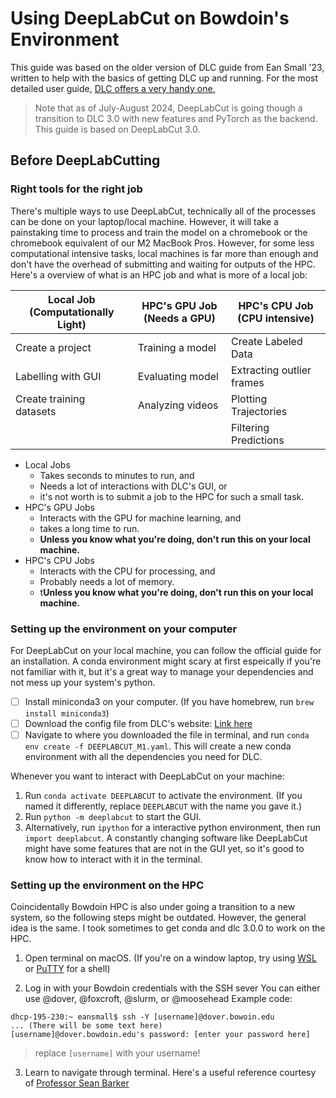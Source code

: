 # Using DeepLabCut on Bowdoin's Environment

This guide was based on the older version of DLC guide from Ean Small '23, written to help with the basics of getting DLC up and running. For the most detailed user guide, [DLC offers a very handy one.](https://github.com/DeepLabCut/DeepLabCut/blob/main/docs/standardDeepLabCut_UserGuide.md) 

> Note that as of July-August 2024, DeepLabCut is going though a transition to DLC 3.0 with new features and PyTorch as the backend. This guide is based on DeepLabCut 3.0. 

## Before DeepLabCutting

### Right tools for the right job
There's multiple ways to use DeepLabCut, technically all of the processes can be done on your laptop/local machine. However, it will take a painstaking time to process and train the model on a chromebook or the chromebook equivalent of our M2 MacBook Pros. However, for some less computational intensive tasks, local machines is far more than enough and don't have the overhead of submitting and waiting for outputs of the HPC. Here's a overview of what is an HPC job and what is more of a local job: 

| Local Job (Computationally Light) | HPC's GPU Job (Needs a GPU) | HPC's CPU Job (CPU intensive) |
|------------------------------------|-----------------------------|-------------------------------|
| Create a project | Training a model | Create Labeled Data |
| Labelling with GUI | Evaluating model | Extracting outlier frames |
| Create training datasets | Analyzing videos | Plotting Trajectories |
|  |  | Filtering Predictions | 

- Local Jobs
  - Takes seconds to minutes to run, and
  - Needs a lot of interactions with DLC's GUI, or
  - it's not worth is to submit a job to the HPC for such a small task.
- HPC's GPU Jobs
  - Interacts with the GPU for machine learning, and
  - takes a long time to run. 
  - **Unless you know what you're doing, don't run this on your local machine.**
- HPC's CPU Jobs
  - Interacts with the CPU for processing, and
  - Probably needs a lot of memory.
  - t**Unless you know what you're doing, don't run this on your local machine.**

### Setting up the environment on your computer

For DeepLabCut on your local machine, you can follow the official guide for an installation. A conda environment might scary at first espeically if you're not familiar with it, but it's a great way to manage your dependencies and not mess up your system's python.

- [ ] Install miniconda3 on your computer. (If you have homebrew, run `brew install miniconda3`)
- [ ] Download the config file from DLC's website: [Link here](https://github.com/DeepLabCut/DeepLabCut/blob/main/conda-environments/DEEPLABCUT.yaml#:~:text=Raw%20file%20content-,Download,-%E2%8C%98)
- [ ] Navigate to where you downloaded the file in terminal, and run `conda env create -f DEEPLABCUT_M1.yaml`. This will create a new conda environment with all the dependencies you need for DLC.

Whenever you want to interact with DeepLabCut on your machine: 
1. Run `conda activate DEEPLABCUT` to activate the environment. (If you named it differently, replace `DEEPLABCUT` with the name you gave it.)
2. Run `python -m deeplabcut` to start the GUI.
3. Alternatively, run `ipython` for a interactive python environment, then run `import deeplabcut`. A constantly changing software like DeepLabCut might have some features that are not in the GUI yet, so it's good to know how to interact with it in the terminal.

### Setting up the environment on the HPC

Coincidentally Bowdoin HPC is also under going a transition to a new system, so the following steps might be outdated. However, the general idea is the same. I took sometimes to get conda and dlc 3.0.0 to work on the HPC.

1. Open terminal on macOS. (If you're on a window laptop, try using [WSL](https://docs.microsoft.com/en-us/windows/wsl/install) or [PuTTY](https://www.putty.org/) for a shell)

2. Log in with your Bowdoin credentials with the SSH sever
You can either use @dover, @foxcroft, @slurm, or @moosehead
Example code:
```
dhcp-195-230:~ eansmall$ ssh -Y [username]@dover.bowoin.edu
... (There will be some text here)
[username]@dover.bowdoin.edu's password: [enter your password here]
```
> replace `[username]` with your username!

3. Learn to navigate through terminal. Here's a useful reference courtesy of [Professor Sean Barker](https://tildesites.bowdoin.edu/~sbarker/unix/)